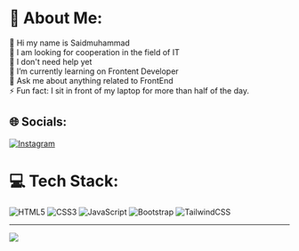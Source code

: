 # 💫 About Me:
🔭 Hi my name is Saidmuhammad
<br>👯 I am looking for cooperation in the field of IT<br>🤝 I don't need help yet<br>🌱 I’m currently learning on Frontent Developer<br>💬 Ask me about anything related to FrontEnd<br>⚡️ Fun fact: I sit in front of my laptop for more than half of the day. 


## 🌐 Socials:
[![Instagram]([https://img.shields.io/badge/Instagram-%23E4405F.svg?logo=Instagram&logoColor=white)](https://instagram.com/uz.jony_frest]) 

# 💻 Tech Stack:
![HTML5](https://img.shields.io/badge/html5-%23E34F26.svg?style=for-the-badge&logo=html5&logoColor=white) ![CSS3](https://img.shields.io/badge/css3-%231572B6.svg?style=for-the-badge&logo=css3&logoColor=white) ![JavaScript](https://img.shields.io/badge/javascript-%23323330.svg?style=for-the-badge&logo=javascript&logoColor=%23F7DF1E) ![Bootstrap](https://img.shields.io/badge/bootstrap-%23563D7C.svg?style=for-the-badge&logo=bootstrap&logoColor=white) ![TailwindCSS](https://img.shields.io/badge/tailwindcss-%2338B2AC.svg?style=for-the-badge&logo=tailwind-css&logoColor=white)

---
[![]([https://visitcount.itsvg.in/api?id=JonyFrest&icon=2&color=0)](https://visitcount.itsvg.in](https://www.instagram.com/__sa1dovvv__/))

<!-- Proudly created with GPRM ( https://gprm.itsvg.in ) -->
